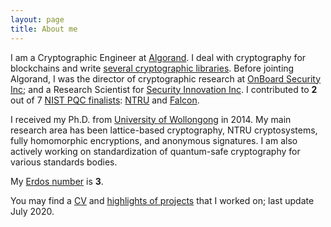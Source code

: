 ```yaml
---
layout: page
title: About me
---
```


I am a Cryptographic Engineer at [Algorand](algorand.com).
I deal with cryptography for blockchains and write  [several cryptographic libraries](https://zhenfeizhang.github.io/material/projects/).
Before jointing Algorand, I was the director of cryptographic
research at [OnBoard Security Inc](https://www.onboardsecurity.com/);
and a
Research Scientist for [Security Innovation Inc](https://www.securityinnovation.com/).  I contributed to __2__ out of 7 [NIST PQC finalists](https://csrc.nist.gov/projects/post-quantum-cryptography/round-3-submissions): [NTRU](https://ntru.org)
and [Falcon](https://falcon-sign.info/).

I received my Ph.D. from
[University of Wollongong](https://www.uow.edu.au/) in 2014.
My main research area has been lattice-based
cryptography, NTRU cryptosystems, fully homomorphic
encryptions, and anonymous signatures.
I am also actively working on standardization
of quantum-safe cryptography for various standards bodies.

My [Erdos number](https://en.wikipedia.org/wiki/List_of_people_by_Erdős_number) is __3__.


You may find a [CV](../cv/output/cv.pdf) and
[highlights of projects](https://zhenfeizhang.github.io/material/projects/) that I worked on;
last update July 2020.
